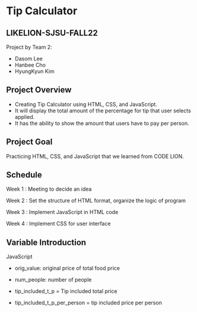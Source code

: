 # Tip Calculator
## LIKELION-SJSU-FALL22
Project by Team 2:
- Dasom Lee
- Hanbee Cho
- HyungKyun Kim

## Project Overview
- Creating Tip Calculator using HTML, CSS, and JavaScript. 
- It will display the total amount of the percentage for tip that user selects applied.
- It has the ability to show the amount that users have to pay per person.

## Project Goal
Practicing HTML, CSS, and JavaScript that we learned from CODE LION.

## Schedule
Week 1 : Meeting to decide an idea

Week 2 : Set the structure of HTML format, organize the logic of program

Week 3 : Implement JavaScript in HTML code

Week 4 : Implement CSS for user interface

## Variable Introduction
JavaScript

- orig_value: original price of total food price

- num_people: number of people

- tip_included_t_p = Tip included total price

- tip_included_t_p_per_person = tip included price per person
